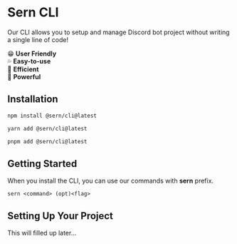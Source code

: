 # Sern CLI

Our CLI allows you to setup and manage Discord bot project without writing a single line of code!

😁 **User Friendly** <br>
💦 **Easy-to-use** <br>
🌱 **Efficient** <br>
💪 **Powerful** <br>

## Installation

```sh
npm install @sern/cli@latest
```

```sh
yarn add @sern/cli@latest
```

```sh
pnpm add @sern/cli@latest
```

## Getting Started

When you install the CLI, you can use our commands with **sern** prefix.

`sern <command> (opt)<flag>`


## Setting Up Your Project

This will filled up later...
